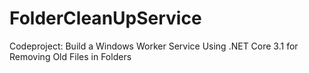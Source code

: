 # FolderCleanUpService
Codeproject: Build a Windows Worker Service Using .NET Core 3.1 for Removing Old Files in Folders
